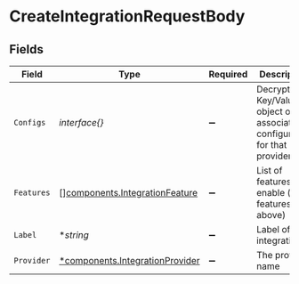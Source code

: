# CreateIntegrationRequestBody


## Fields

| Field                                                                             | Type                                                                              | Required                                                                          | Description                                                                       |
| --------------------------------------------------------------------------------- | --------------------------------------------------------------------------------- | --------------------------------------------------------------------------------- | --------------------------------------------------------------------------------- |
| `Configs`                                                                         | *interface{}*                                                                     | :heavy_minus_sign:                                                                | Decrypted Key/Value object of the associated configuration for that provider      |
| `Features`                                                                        | [][components.IntegrationFeature](../../models/components/integrationfeature.md)  | :heavy_minus_sign:                                                                | List of features to enable (see features list above)                              |
| `Label`                                                                           | **string*                                                                         | :heavy_minus_sign:                                                                | Label of the integration                                                          |
| `Provider`                                                                        | [*components.IntegrationProvider](../../models/components/integrationprovider.md) | :heavy_minus_sign:                                                                | The provider name                                                                 |